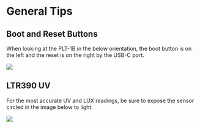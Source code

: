 # General Tips

## Boot and Reset Buttons

When looking at the PLT-1B in the below orientation, the boot button is on the left and the reset is on the right by the USB-C port.

![](../../assets/plt-1b-buttons.png)

## LTR390 UV

For the most accurate UV and LUX readings, be sure to expose the sensor circled in the image below to light.

![](../../assets/plt-1b-buttons-1.png)